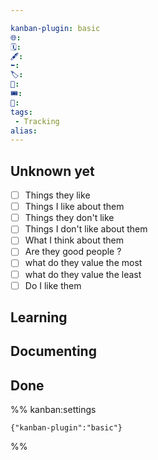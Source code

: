 ```yaml
---

kanban-plugin: basic
🌐: 
🗓️: 
🖋️: 
⬅️: 
🏷️: 
🎫: 
🎟️: 
🔖: 
tags:
 - Tracking
alias: 
---
```


## Unknown yet

- [ ] Things they like
- [ ] Things I like about them
- [ ] Things they don't like
- [ ] Things I don't like about them
- [ ] What I think about them
- [ ] Are they good people ?
- [ ] what do they value the most
- [ ] what do they value the least
- [ ] Do I like them

## Learning


## Documenting



## Done





%% kanban:settings
```
{"kanban-plugin":"basic"}
```
%%